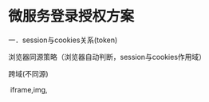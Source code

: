 # 微服务登录授权方案

一．session与cookies关系(token)

浏览器同源策略（浏览器自动判断，session与cookies作用域）

跨域(不同源)

​			iframe,img,<script src="url">（只能get读取）

跨域实现(框架)

​			jsonp	只能get(iframe,img,src)通过回调函数，老版本都支持

​			cors	浏览器+服务器（产生共识），新版本支持，现在用的用的一般都支持

二．CSRF与XSS

XSS	跨站点脚本攻击，流量攻击（黑掉足够多的站点,通过<script src=url />嵌入攻击的url），或者可以通过微博，富文本编辑嵌入script 

解决办法，使用post

CSRF	伪装请求(可以跨过需要登录的站点，利用本地已登录账号进行调用里面的api)

三．spring security(shiro与spring security)

shiro与spring security

shiro轻量级框架，spring security重量级框架

3.1spring security集成入门

​		1>.spring boot项目添加依赖

		<dependency>
			<groupId>org.springframework.boot</groupId>
			<artifactId>spring-boot-starter-security</artifactId>
		</dependency>
​		2>.编写controller

​		启动默认用户user,默认密码在控制台(Using generated security password: aa1672de-e829-4dfe-992d-84228ffc804a)

3.2spring security原理

​		1>.spring security本质是一个过滤器链

​		2>.过滤器如何加载

​			spring boot对spring security实现自动化加载、

​			默认过滤器DelegatingFilterProxy

​		3>.两个重要接口

​			UserDetailsService(数据库查用户名与密码)

​			PasswordEncoder(对密码进行加密)

过滤器UsernamePasswordAuthenticationFilter

（继承此类，重写attemptAuthentication）,

成功会调用successfulAuthentication，失败会调用unsuccessfulAuthentication

3.3.设置用户名和密码三种方式

​		第一种通过配置文件，第二种通过配置类（继承WebSecurityConfigurerAdapter类实现configure方法），第三种自定义编写实现类(在第二种方法基础上，实现UserDetailsService接口)

3.4自定义登陆配置

3.5基于角色或权限访问控制



四．jwt使用

五．解决同源思想sso(cas方案)

​		1.session同步

​		2.redis...

​		3.oauth(统一网关)

​		4.CAS